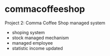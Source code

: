 # commacoffeeshop
Project 2: Comma Coffee Shop managed system
  - shoping system
  - stock managed mechanism
  - managed employee
  - statistic income
updated

